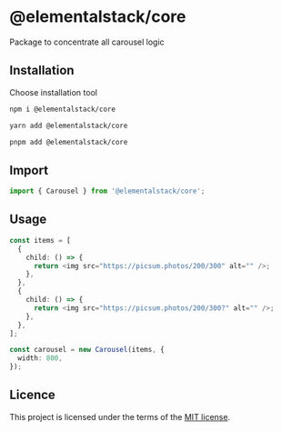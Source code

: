 # @elementalstack/core

Package to concentrate all carousel logic

## Installation

Choose installation tool

```sh
npm i @elementalstack/core
```
```sh
yarn add @elementalstack/core
```
```sh
pnpm add @elementalstack/core
```
## Import

```ts
import { Carousel } from '@elementalstack/core';
```
## Usage

```ts
const items = [
  {
    child: () => {
      return <img src="https://picsum.photos/200/300" alt="" />;
    },
  },
  {
    child: () => {
      return <img src="https://picsum.photos/200/300?" alt="" />;
    },
  },
];

const carousel = new Carousel(items, {
  width: 800,
});
```

## Licence

This project is licensed under the terms of the
[MIT license](https://github.com/elementalstack/carousel/blob/main/LICENSE).
